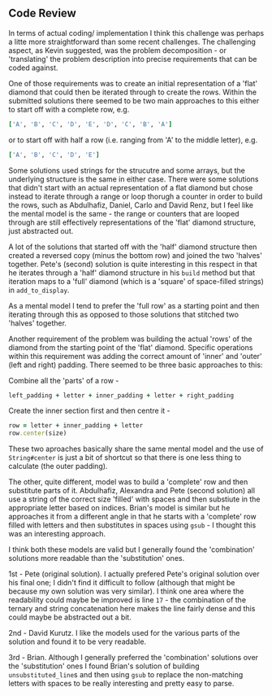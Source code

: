 ## Code Review

In terms of actual coding/ implementation I think this challenge was perhaps a litte more straightforward than some recent challenges. The challenging aspect, as Kevin suggested, was the problem decomposition - or 'translating' the problem description into precise requirements that can be coded against.

One of those requirements was to create an initial representation of a 'flat' diamond that could then be iterated through to create the rows. Within the submitted solutions there seemed to be two main approaches to this either to start off with a complete row, e.g.
```ruby
['A', 'B', 'C', 'D', 'E', 'D', 'C', 'B', 'A']
```

or to start off with half a row (i.e. ranging from 'A' to the middle letter), e.g.
```ruby
['A', 'B', 'C', 'D', 'E']
```

Some solutions used strings for the strucutre and some arrays, but the underlying structure is the same in either case. There were some solutions that didn't start with an actual representation of a flat diamond but chose instead to iterate through a range or loop thorugh a counter in order to build the rows, such as Abdulhafiz, Daniel, Carlo and David Renz, but I feel like the mental model is the same - the range or counters that are looped through are still effectively representations of the 'flat' diamond structure, just abstracted out.

A lot of the solutions that started off with the 'half' diamond structure then created a reversed copy (minus the bottom row) and joined the two 'halves' together. Pete's (second) solution is quite interesting in this respect in that he iterates through a 'half' diamond structure in his `build` method but that iteration maps to a 'full' diamond (which is a 'square' of space-filled strings) in `add_to_display`.

As a mental model I tend to prefer the 'full row' as a starting point and then iterating through this as opposed to those solutions that stitched two 'halves' together.

Another requirement of the problem was building the actual 'rows' of the diamond from the starting point of the 'flat' diamond. Specific operations within this requirement was adding the correct amount of 'inner' and 'outer' (left and right) padding. There seemed to be three basic approaches to this:

Combine all the 'parts' of a row - 
```ruby
left_padding + letter + inner_padding + letter + right_padding
```

Create the inner section first and then centre it -
```ruby
row = letter + inner_padding + letter
row.center(size)
```
These two aproaches basically share the same mental model and the use of `String#center` is just a bit of shortcut so that there is one less thing to calculate (the outer padding).

The other, quite different, model was to build a 'complete' row and then substitute parts of it. Abdulhafiz, Alexandra and Pete (second solution) all use a string of the correct size 'filled' with spaces and then substiute in the appropriate letter based on indices. Brian's model is similar but he approaches it from a different angle in that he starts with a 'complete' row filled with letters and then substitutes in spaces using `gsub` - I thought this was an interesting approach.

I think both these models are valid but I generally found the 'combination' solutions more readable than the 'substitution' ones.

1st - Pete (original solution). I actually prefered Pete's original solution over his final one; I didn't find it difficult to follow (although that might be because my own solution was very similar). I think one area where the readability could maybe be improved is line `17` - the combination of the ternary and string concatenation here makes the line fairly dense and this could maybe be abstracted out a bit.

2nd - David Kurutz. I like the models used for the various parts of the solution and found it to be very readable.

3rd - Brian. Although I generally preferred the 'combination' solutions over the 'substitution' ones I found Brian's solution of building `unsubstituted_line`s and then using `gsub` to replace the non-matching letters with spaces to be really interesting and pretty easy to parse.
